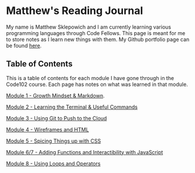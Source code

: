 # Matthew's Reading Journal

My name is Matthew Sklepowich and I am currently learning various programming languages through Code Fellows. This page is meant for me to store notes as I learn new things with them. My Github portfolio page can be found [here](https://github.com/Matt-Sklep).

## Table of Contents

This is a table of contents for each module I have gone through in the Code102 course. Each page has notes on what was learned in that module.

[Module 1 - Growth Mindset & Markdown](https://matt-sklep.github.io/reading-notes/module1).

[Module 2 - Learning the Terminal & Useful Commands](https://matt-sklep.github.io/reading-notes/module2)

[Module 3 - Using Git to Push to the Cloud](https://matt-sklep.github.io/reading-notes/module3)

[Module 4 - Wireframes and HTML](https://matt-sklep.github.io/reading-notes/module4)

[Module 5 - Spicing Things up with CSS](https://matt-sklep.github.io/reading-notes/module5)

[Module 6/7 - Adding Functions and Interactibility with JavaScript](https://matt-sklep.github.io/reading-notes/module6)

[Module 8 - Using Loops and Operators](https://matt-sklep.github.io/reading-notes/module8)

